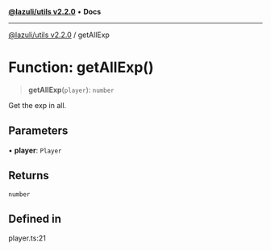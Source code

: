 [**@lazuli/utils v2.2.0**](../README.md) • **Docs**

***

[@lazuli/utils v2.2.0](../globals.md) / getAllExp

# Function: getAllExp()

> **getAllExp**(`player`): `number`

Get the exp in all.

## Parameters

• **player**: `Player`

## Returns

`number`

## Defined in

player.ts:21
